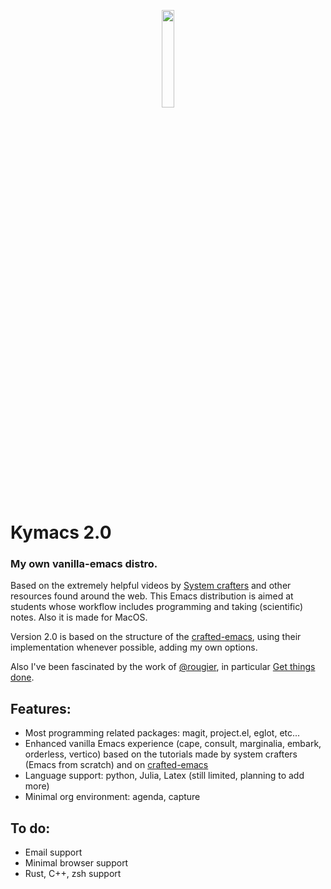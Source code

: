 <p align="center">
<img src="https://upload.wikimedia.org/wikipedia/commons/1/13/Cactuar.png" width=20% height=20%>
</p>

# Kymacs 2.0

### My own vanilla-emacs distro.

Based on the extremely helpful videos by [System crafters](https://systemcrafters.cc) and other
resources found around the web.  This Emacs distribution is aimed at students
whose workflow includes programming and taking (scientific) notes.  Also it is made for MacOS.

Version 2.0 is based on the structure of the [crafted-emacs](https://github.com/SystemCrafters/crafted-emacs), using their implementation whenever possible, adding my own options.

Also I've been fascinated by the work of [@rougier](https://github.com/rougier), in particular [Get things done](https://github.com/rougier/emacs-gtd).

## Features:
* Most programming related packages: magit, project.el, eglot, etc...
* Enhanced vanilla Emacs experience (cape, consult, marginalia, embark, orderless, vertico) based on the
  tutorials made by system crafters (Emacs from scratch) and on [crafted-emacs](https://github.com/SystemCrafters/crafted-emacs)
* Language support: python, Julia, Latex (still limited, planning to add more)
* Minimal org environment: agenda, capture

## To do:
* Email support
* Minimal browser support
* Rust, C++, zsh support
